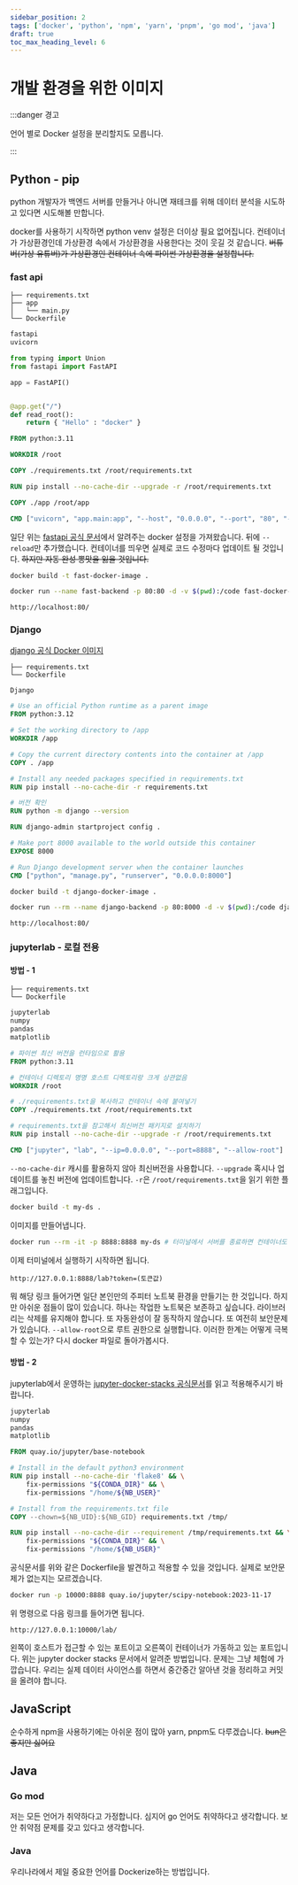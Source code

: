 ```yaml
---
sidebar_position: 2
tags: ['docker', 'python', 'npm', 'yarn', 'pnpm', 'go mod', 'java']
draft: true
toc_max_heading_level: 6
---
```


# 개발 환경을 위한 이미지

:::danger 경고

언어 별로 Docker 설정을 분리할지도 모릅니다.

:::

## Python - pip

python 개발자가 백엔드 서버를 만들거나 아니면 재테크를 위해 데이터 분석을 시도하고 있다면 시도해볼 만합니다.

docker를 사용하기 시작하면 python venv 설정은 더이상 필요 없어집니다. 컨테이너가 가상환경인데 가상환경 속에서 가상환경을 사용한다는 것이 웃길 것 같습니다. ~~버튜버(가상 유튜버)가 가상환경인 컨테이너 속에 파이썬 가상환경을 설정합니다.~~

### fast api

```
├── requirements.txt
├── app
│   └── main.py
└── Dockerfile
```

```txt title="requirements.txt"
fastapi
uvicorn
```

```py title="main.py"
from typing import Union
from fastapi import FastAPI

app = FastAPI()


@app.get("/")
def read_root():
    return { "Hello" : "docker" }
```

```Dockerfile
FROM python:3.11

WORKDIR /root

COPY ./requirements.txt /root/requirements.txt

RUN pip install --no-cache-dir --upgrade -r /root/requirements.txt

COPY ./app /root/app

CMD ["uvicorn", "app.main:app", "--host", "0.0.0.0", "--port", "80", "--reload"]
```

일단 위는 [fastapi 공식 문서](https://fastapi.tiangolo.com/ko/deployment/docker/?h=docker)에서 알려주는 docker 설정을 가져왔습니다. 뒤에 `--reload`만 추가했습니다. 컨테이너를 띄우면 실제로 코드 수정마다 업데이트 될 것입니다. ~~하지만 자동 완성 뽕맛을 잃을 것입니다.~~

```sh
docker build -t fast-docker-image .
```

```sh
docker run --name fast-backend -p 80:80 -d -v $(pwd):/code fast-docker-image
```

```
http://localhost:80/
```

### Django

[django 공식 Docker 이미지](https://hub.docker.com/_/django)

```
├── requirements.txt
└── Dockerfile
```

```txt title="requirements.txt"
Django
```

```Dockerfile
# Use an official Python runtime as a parent image
FROM python:3.12

# Set the working directory to /app
WORKDIR /app

# Copy the current directory contents into the container at /app
COPY . /app

# Install any needed packages specified in requirements.txt
RUN pip install --no-cache-dir -r requirements.txt

# 버전 확인
RUN python -m django --version

RUN django-admin startproject config .

# Make port 8000 available to the world outside this container
EXPOSE 8000

# Run Django development server when the container launches
CMD ["python", "manage.py", "runserver", "0.0.0.0:8000"]
```

```sh
docker build -t django-docker-image .
```

```sh
docker run --rm --name django-backend -p 80:8000 -d -v $(pwd):/code django-docker-image
```

```
http://localhost:80/
```

### jupyterlab - 로컬 전용

#### 방법 - 1

```
├── requirements.txt
└── Dockerfile
```

```txt title="requirements.txt"
jupyterlab
numpy
pandas
matplotlib
```

```Dockerfile
# 파이썬 최신 버전을 런타임으로 활용
FROM python:3.11

# 컨테이너 디렉토리 명명 호스트 디렉토리랑 크게 상관없음
WORKDIR /root

# ./requirements.txt을 복사하고 컨테이너 속에 붙여넣기
COPY ./requirements.txt /root/requirements.txt

# requirements.txt을 참고해서 최신버전 패키지로 설치하기
RUN pip install --no-cache-dir --upgrade -r /root/requirements.txt

CMD ["jupyter", "lab", "--ip=0.0.0.0", "--port=8888", "--allow-root"]
```

`--no-cache-dir` 캐시를 활용하지 않아 최신버전을 사용합니다. `--upgrade` 혹시나 업데이트를 놓친 버전에 업데이트합니다. `-r`은 `/root/requirements.txt`을 읽기 위한 플래그입니다.

```sh
docker build -t my-ds .
```

이미지를 만들어냅니다.

```sh
docker run --rm -it -p 8888:8888 my-ds # 터미널에서 서버를 종료하면 컨테이너도 같이 사라짐
```

이제 터미널에서 실행하기 시작하면 됩니다.

```
http://127.0.0.1:8888/lab?token=(토큰값)
```

뭐 해당 링크 들어가면 일단 본인만의 주피터 노트북 환경을 만들기는 한 것입니다. 하지만 아쉬운 점들이 많이 있습니다. 하나는 작업한 노트북은 보존하고 싶습니다. 라이브러리는 삭제를 유지해야 합니다. 또 자동완성이 잘 동작하지 않습니다. 또 여전히 보안문제가 있습니다. `--allow-root`으로 루트 권한으로 실행합니다. 이러한 한계는 어떻게 극복할 수 있는가? 다시 docker 파일로 돌아가봅시다.

#### 방법 - 2

jupyterlab에서 운영하는 [jupyter-docker-stacks 공식문서](https://jupyter-docker-stacks.readthedocs.io/en/latest)를 읽고 적용해주시기 바랍니다.

```txt title="requirements.txt"
jupyterlab
numpy
pandas
matplotlib
```

```Dockerfile
FROM quay.io/jupyter/base-notebook

# Install in the default python3 environment
RUN pip install --no-cache-dir 'flake8' && \
    fix-permissions "${CONDA_DIR}" && \
    fix-permissions "/home/${NB_USER}"

# Install from the requirements.txt file
COPY --chown=${NB_UID}:${NB_GID} requirements.txt /tmp/

RUN pip install --no-cache-dir --requirement /tmp/requirements.txt && \
    fix-permissions "${CONDA_DIR}" && \
    fix-permissions "/home/${NB_USER}"
```

공식문서를 위와 같은 Dockerfile을 발견하고 적용할 수 있을 것입니다. 실제로 보안문제가 없는지는 모르겠습니다.

```sh
docker run -p 10000:8888 quay.io/jupyter/scipy-notebook:2023-11-17
```

위 명령으로 다음 링크를 들어가면 됩니다.

```
http://127.0.0.1:10000/lab/
```

왼쪽이 호스트가 접근할 수 있는 포트이고 오른쪽이 컨테이너가 가동하고 있는 포트입니다. 위는 jupyter docker stacks 문서에서 알려준 방법입니다. 문제는 그냥 체험에 가깝습니다. 우리는 실제 데이터 사이언스를 하면서 중간중간 알아낸 것을 정리하고 커밋을 올려야 합니다.

## JavaScript

순수하게 npm을 사용하기에는 아쉬운 점이 많아 yarn, pnpm도 다루겠습니다. ~~bun은 좋지만 싫어요~~

<!-- 자바스크립트는 패키지 매니져도 표준화된 것이 없습니다. -->

## Java

### Go mod

저는 모든 언어가 취약하다고 가정합니다. 심지어 go 언어도 취약하다고 생각합니다. 보안 취약점 문제를 갖고 있다고 생각합니다.

### Java

우리나라에서 제일 중요한 언어를 Dockerize하는 방법입니다.
